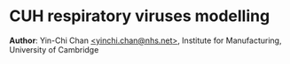 # CUH respiratory viruses modelling

**Author**: Yin-Chi Chan [\<yinchi.chan@nhs.net\>](mailto:yinchi.chan@nhs.net), Institute for Manufacturing, University of Cambridge
